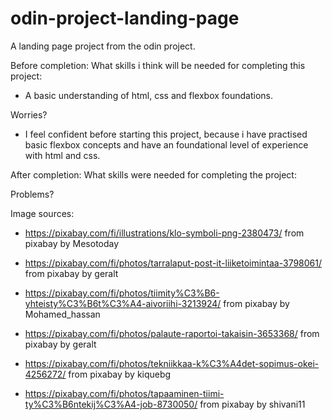 # odin-project-landing-page
A landing page project from the odin project.

Before completion:
What skills i think will be needed for completing this project:

* A basic understanding of html, css and flexbox foundations.


Worries?

 * I feel confident before starting this project, because i have practised basic flexbox concepts and have an foundational level of experience with html and css.




After completion:
What skills were needed for completing the project:


Problems?



Image sources:
* https://pixabay.com/fi/illustrations/klo-symboli-png-2380473/ from pixabay by Mesotoday

* https://pixabay.com/fi/photos/tarralaput-post-it-liiketoimintaa-3798061/ from pixabay by geralt

* https://pixabay.com/fi/photos/tiimity%C3%B6-yhteisty%C3%B6t%C3%A4-aivoriihi-3213924/ from pixabay by Mohamed_hassan

* https://pixabay.com/fi/photos/palaute-raportoi-takaisin-3653368/ from pixabay by geralt

* https://pixabay.com/fi/photos/tekniikkaa-k%C3%A4det-sopimus-okei-4256272/ from pixabay by kiquebg

* https://pixabay.com/fi/photos/tapaaminen-tiimi-ty%C3%B6ntekij%C3%A4-job-8730050/ from pixabay by shivani11